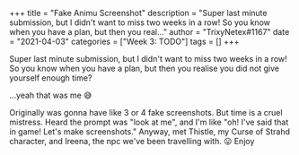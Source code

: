 +++
title = "Fake Animu Screenshot"
description = "Super last minute submission, but I didn't want to miss two weeks in a row! So you know when you have a plan, but then you real..."
author = "TrixyNetex#1167"
date = "2021-04-03"
categories = ["Week 3: TODO"]
tags = []
+++

Super last minute submission, but I didn't want to miss two weeks in a row!
So you know when you have a plan, but then you realise you did not give yourself enough time? 

...yeah that was me 😅

Originally was gonna have like 3 or 4 fake screenshots. But time is a cruel mistress. Heard the prompt was "look at me", and I'm like "oh! I've said that in game! Let's make screenshots."
Anyway, met Thistle, my Curse of Strahd character, and Ireena, the npc we've been travelling with.  😛
Enjoy
